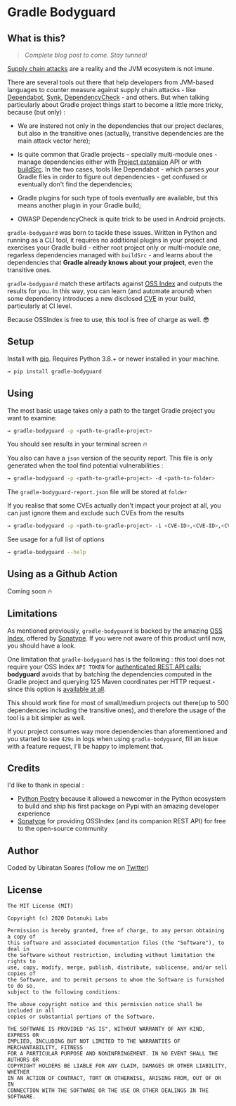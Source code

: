 # Gradle Bodyguard

<!--![](.github/assets/showcase.gif)
-->
## What is this?

> *Complete blog post to come. Stay tunned!*

[Supply chain attacks](https://arstechnica.com/information-technology/2020/04/725-bitcoin-stealing-apps-snuck-into-ruby-repository/) are a reality and the JVM ecosystem is not imune. 

There are several tools out there that help developers from JVM-based languages to counter measure against supply chain attacks - like [Dependabot](https://dependabot.com/), [Synk](https://snyk.io/), [DependencyCheck](https://github.com/jeremylong/DependencyCheck) - and others. But when talking particularly about Gradle project things start to become a little more tricky, because (but only) :

- We are instered not only in the dependencies that our project declares, but also in the transitive ones (actually, transitive dependencies are the main attack vector here);

- Is quite common that Gradle projects - specially multi-module ones - manage dependencies either with [Project extension](https://docs.gradle.org/current/dsl/org.gradle.api.plugins.ExtraPropertiesExtension.html) API or with [buildSrc](https://docs.gradle.org/current/userguide/organizing_gradle_projects.html#sec:build_sources). In the two cases, tools like Dependabot - which parses your Gradle files in order to figure out dependencies - get confused or eventually don't find the dependencies;

- Gradle plugins for such type of tools eventually are available, but this means another plugin in your Gradle build;

- OWASP DependencyCheck is quite trick to be used in Android projects.


`gradle-bodyguard` was born to tackle these issues. Written in Python and running as a CLI tool, it requires no additional plugins in your project and exercises your Gradle build - either root project only or multi-module one, regarless dependencies managed with `buildSrc` - and learns about the dependencies that **Gradle already knows about your project**, even the transitive ones. 

`gradle-bodyguard` match these artifacts against [OSS Index](https://ossindex.sonatype.org/) and outputs the results for you. In this way, you can learn (and automate around) when some dependency introduces a new disclosed [CVE](https://en.wikipedia.org/wiki/Common_Vulnerabilities_and_Exposures) in your build, particularly at CI level.

Because OSSIndex is free to use, this tool is free of charge as well. 😎

## Setup

Install with [pip](https://www.w3schools.com/python/python_pip.asp). Requires Python 3.8.+ or newer installed in your machine.

```bash
→ pip install gradle-bodyguard
```

## Using

The most basic usage takes only a path to the target Gradle project you want to examine:

```bash
→ gradle-bodyguard -p <path-to-gradle-project>
```

You should see results in your terminal screen 🔥

You also can have a `json` version of the security report. This file is only generated when the tool find potential vulnerabilities :

```bash
→ gradle-bodyguard -p <path-to-gradle-project> -d <path-to-folder>
```

The `gradle-bodyguard-report.json` file will be stored at `folder`

If you realise that some CVEs actually don't impact your project at all, you can just ignore them and exclude such CVEs from the results

```bash
→ gradle-bodyguard -p <path-to-gradle-project> -i <CVE-ID>,<CVE-ID>,<CVE-ID>
```

See usage for a full list of options

```bash
→ gradle-bodyguard --help
```

## Using as a Github Action

Coming soon 🔥

## Limitations

As mentioned previously, `gradle-bodyguard` is backed by the amazing [OSS Index](https://ossindex.sonatype.org/), offered by [Sonatype](https://ossindex.sonatype.org/). If you were not aware of this product until now, you should have a look.

One limitation that `gradle-bodyguard` has is the following : this tool does not require your OSS Index `API TOKEN` for [authenticated REST API calls](https://ossindex.sonatype.org/doc/rest); **bodyguard** avoids that by batching the dependencies computed in the Gradle project and querying 125 Maven coordinates per HTTP request - since this option is [available at all](https://ossindex.sonatype.org/rest#/Component%20vulnerability%20reports/post). 

This should work fine for most of small/medium projects out there(up to 500 dependencies including the transitive ones), and therefore the usage of the tool is a bit simpler as well.

If your project consumes way more dependencies than aforementioned and you started to see `429s` in logs when using `gradle-bodyguard`, fill an issue with a feature request, I'll be happy to implement that.


## Credits

I'd like to thank in special : 

- [Python Poetry](https://python-poetry.org/) because it allowed a newcomer in the Python ecosystem to build and ship his first package on Pypi with an amazing developer experience
- [Sonatype](https://ossindex.sonatype.org/) for providing OSSIndex (and its companion REST API) for free to the open-source community


## Author

Coded by Ubiratan Soares (follow me on [Twitter](https://twitter.com/ubiratanfsoares))

## License

```
The MIT License (MIT)

Copyright (c) 2020 Dotanuki Labs

Permission is hereby granted, free of charge, to any person obtaining a copy of
this software and associated documentation files (the "Software"), to deal in
the Software without restriction, including without limitation the rights to
use, copy, modify, merge, publish, distribute, sublicense, and/or sell copies of
the Software, and to permit persons to whom the Software is furnished to do so,
subject to the following conditions:

The above copyright notice and this permission notice shall be included in all
copies or substantial portions of the Software.

THE SOFTWARE IS PROVIDED "AS IS", WITHOUT WARRANTY OF ANY KIND, EXPRESS OR
IMPLIED, INCLUDING BUT NOT LIMITED TO THE WARRANTIES OF MERCHANTABILITY, FITNESS
FOR A PARTICULAR PURPOSE AND NONINFRINGEMENT. IN NO EVENT SHALL THE AUTHORS OR
COPYRIGHT HOLDERS BE LIABLE FOR ANY CLAIM, DAMAGES OR OTHER LIABILITY, WHETHER
IN AN ACTION OF CONTRACT, TORT OR OTHERWISE, ARISING FROM, OUT OF OR IN
CONNECTION WITH THE SOFTWARE OR THE USE OR OTHER DEALINGS IN THE SOFTWARE.
```